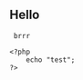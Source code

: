 ## Hello

<code> brrr </code>

<pre>
<code class="language-php">&lt;?php
    echo "test";
?&gt;
</code></pre>

